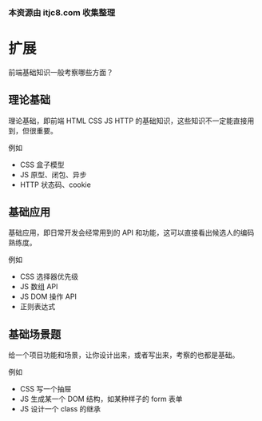 ### 本资源由 itjc8.com 收集整理
# 扩展

前端基础知识一般考察哪些方面？

## 理论基础

理论基础，即前端 HTML CSS JS HTTP 的基础知识，这些知识不一定能直接用到，但很重要。

例如
- CSS 盒子模型
- JS 原型、闭包、异步
- HTTP 状态码、cookie

## 基础应用

基础应用，即日常开发会经常用到的 API 和功能，这可以直接看出候选人的编码熟练度。

例如
- CSS 选择器优先级
- JS 数组 API
- JS DOM 操作 API
- 正则表达式

## 基础场景题

给一个项目功能和场景，让你设计出来，或者写出来，考察的也都是基础。

例如
- CSS 写一个抽屉
- JS 生成某一个 DOM 结构，如某种样子的 form 表单
- JS 设计一个 class 的继承
